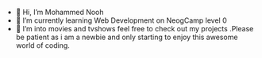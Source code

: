 - 👋 Hi, I’m Mohammed Nooh
- 🌱 I’m currently learning Web Development on NeogCamp level 0
- 👀 I’m into movies and tvshows feel free to check out my projects .Please be patient as i am a newbie and only starting to enjoy this awesome world of coding.

<!---
mohammed-nooh/mohammed-nooh is a ✨ special ✨ repository because its `README.md` (this file) appears on your GitHub profile.
You can click the Preview link to take a look at your changes.
--->
